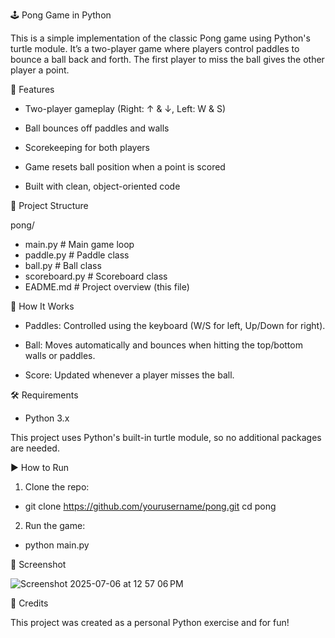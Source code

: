🕹️ Pong Game in Python

This is a simple implementation of the classic Pong game using Python's turtle module. It’s a two-player game where players control paddles to bounce a ball back and forth. The first player to miss the ball gives the other player a point.


🚀 Features

* Two-player gameplay (Right: ↑ & ↓, Left: W & S)

* Ball bounces off paddles and walls

* Scorekeeping for both players

* Game resets ball position when a point is scored

* Built with clean, object-oriented code


📁 Project Structure

pong/

*  main.py             # Main game loop
*  paddle.py           # Paddle class
*  ball.py             # Ball class
*  scoreboard.py       # Scoreboard class
*  EADME.md            # Project overview (this file)


🧠 How It Works

* Paddles: Controlled using the keyboard (W/S for left, Up/Down for right).

* Ball: Moves automatically and bounces when hitting the top/bottom walls or paddles.

* Score: Updated whenever a player misses the ball.


🛠️ Requirements

* Python 3.x

This project uses Python's built-in turtle module, so no additional packages are needed.


▶️ How to Run

1. Clone the repo:

* git clone https://github.com/yourusername/pong.git
cd pong


2. Run the game:

* python main.py


🎨 Screenshot

![Screenshot 2025-07-06 at 12 57 06 PM](https://github.com/user-attachments/assets/1e8302a5-3d50-48d6-a542-4d7b95cd6d7e)


🙌 Credits

This project was created as a personal Python exercise and for fun!








